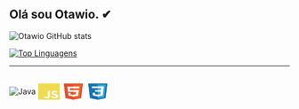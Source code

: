 ## Olá sou Otawio. ✔


![Otawio GitHub stats](https://github-readme-stats-sigma-five.vercel.app/api?username=Otawio&show_icons=true&theme=merko)

[![Top Linguagens](https://github-readme-stats.vercel.app/api/top-langs/?username=Otawio&layout=compact&theme=merko)](https://github.com/Otawio/github-readme-stats)

---

<div style="display: inline_block"><br>
  
  
  <img align="center" alt="Java" height="30" width="40" src="https://raw.githubusercontent.com/jmnote/z-icons/master/svg/java.svg">  
  <img align="center" alt="Js" height="30" width="40" src="https://raw.githubusercontent.com/devicons/devicon/master/icons/javascript/javascript-plain.svg">
  <img align="center" alt="HTML" height="30" width="40" src="https://raw.githubusercontent.com/devicons/devicon/master/icons/html5/html5-original.svg">
  <img align="center" alt="CSS" height="30" width="40" src="https://raw.githubusercontent.com/devicons/devicon/master/icons/css3/css3-original.svg">  
</div>
